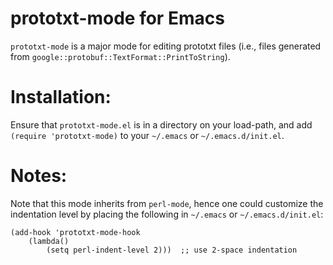 # prototxt-mode for Emacs

`prototxt-mode` is a major mode for editing prototxt files (i.e., files
generated from `google::protobuf::TextFormat::PrintToString`).

# Installation:

Ensure that `prototxt-mode.el` is in a directory on your load-path, and add `(require 'prototxt-mode)`
to your `~/.emacs` or `~/.emacs.d/init.el`.

# Notes:

Note that this mode inherits from `perl-mode`, hence one could customize the
indentation level by placing the following in `~/.emacs` or
`~/.emacs.d/init.el`:

	(add-hook 'prototxt-mode-hook
		(lambda()
			(setq perl-indent-level 2)))  ;; use 2-space indentation
